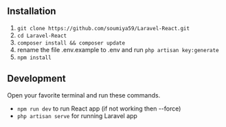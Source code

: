 ## Installation
1. `git clone https://github.com/soumiya59/Laravel-React.git`
2. `cd Laravel-React`
3. `composer install && composer update`
4.  rename the file .env.example to .env and run `php artisan key:generate`
5. `npm install`

## Development

Open your favorite terminal and run these commands. 
- `npm run dev` to run React app (if not working then --force)
- `php artisan serve` for running Laravel app